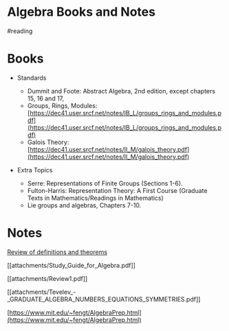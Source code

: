 # Algebra Books and Notes

#reading

# Books

- Standards
  - Dummit and Foote: Abstract Algebra, 2nd edition, except chapters 15, 16 and 17,
  - Groups, Rings, Modules: [https://dec41.user.srcf.net/notes/IB_L/groups_rings_and_modules.pdf](https://dec41.user.srcf.net/notes/IB_L/groups_rings_and_modules.pdf)
  - Galois Theory: [https://dec41.user.srcf.net/notes/II_M/galois_theory.pdf](https://dec41.user.srcf.net/notes/II_M/galois_theory.pdf)

- Extra Topics
  - Serre: Representations of Finite Groups (Sections 1-6).
  - Fulton-Harris: Representation Theory: A First Course (Graduate Texts in Mathematics/Readings in Mathematics)
  - Lie groups and algebras, Chapters 7-10.

# Notes

[Review of definitions and theorems](attachments/Algebra_Notes.pdf)

[[attachments/Study_Guide_for_Algebra.pdf]]

[[attachments/Review1.pdf]]

[[attachments/Tevelev_-_GRADUATE_ALGEBRA_NUMBERS_EQUATIONS_SYMMETRIES.pdf]]

[https://www.mit.edu/~fengt/AlgebraPrep.html](https://www.mit.edu/~fengt/AlgebraPrep.html)